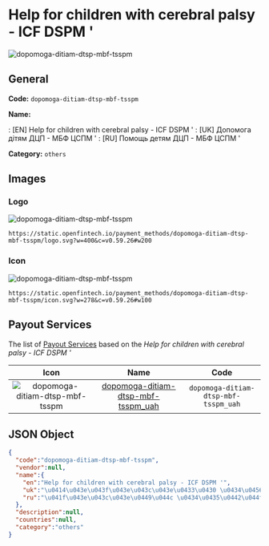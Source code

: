 
# Help for children with cerebral palsy - ICF DSPM ' 
![dopomoga-ditiam-dtsp-mbf-tsspm](https://static.openfintech.io/payment_methods/dopomoga-ditiam-dtsp-mbf-tsspm/logo.svg?w=400&c=v0.59.26#w200)  

## General 
**Code:** `dopomoga-ditiam-dtsp-mbf-tsspm` 
 
**Name:** 
 
:	[EN] Help for children with cerebral palsy - ICF DSPM ' 
:	[UK] Допомога дітям ДЦП - МБФ ЦСПМ ' 
:	[RU] Помощь детям ДЦП - МБФ ЦСПМ ' 
 
**Category:** `others` 
 

## Images 

### Logo 
![dopomoga-ditiam-dtsp-mbf-tsspm](https://static.openfintech.io/payment_methods/dopomoga-ditiam-dtsp-mbf-tsspm/logo.svg?w=400&c=v0.59.26#w200)  

```
https://static.openfintech.io/payment_methods/dopomoga-ditiam-dtsp-mbf-tsspm/logo.svg?w=400&c=v0.59.26#w200
```  

### Icon 
![dopomoga-ditiam-dtsp-mbf-tsspm](https://static.openfintech.io/payment_methods/dopomoga-ditiam-dtsp-mbf-tsspm/icon.svg?w=278&c=v0.59.26#w100)  

```
https://static.openfintech.io/payment_methods/dopomoga-ditiam-dtsp-mbf-tsspm/icon.svg?w=278&c=v0.59.26#w100
```  

## Payout Services 
 
The list of [Payout Services](/payout-services/) based on the _Help for children with cerebral palsy - ICF DSPM '_ 

|Icon|Name|Code| 
|:---:|:---:|:---:| 
|![dopomoga-ditiam-dtsp-mbf-tsspm](https://static.openfintech.io/payout_methods/dopomoga-ditiam-dtsp-mbf-tsspm/icon.svg?w=278&c=v0.59.26#w40) |[dopomoga-ditiam-dtsp-mbf-tsspm_uah](/payout-services/dopomoga-ditiam-dtsp-mbf-tsspm_uah/)|`dopomoga-ditiam-dtsp-mbf-tsspm_uah`| 
 

## JSON Object 

```json
{
  "code":"dopomoga-ditiam-dtsp-mbf-tsspm",
  "vendor":null,
  "name":{
    "en":"Help for children with cerebral palsy - ICF DSPM '",
    "uk":"\u0414\u043e\u043f\u043e\u043c\u043e\u0433\u0430 \u0434\u0456\u0442\u044f\u043c \u0414\u0426\u041f - \u041c\u0411\u0424 \u0426\u0421\u041f\u041c '",
    "ru":"\u041f\u043e\u043c\u043e\u0449\u044c \u0434\u0435\u0442\u044f\u043c \u0414\u0426\u041f - \u041c\u0411\u0424 \u0426\u0421\u041f\u041c '"
  },
  "description":null,
  "countries":null,
  "category":"others"
}
```  
